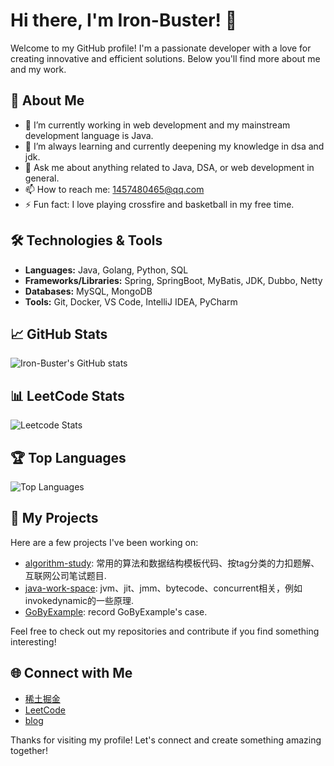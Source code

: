 # Hi there, I'm Iron-Buster! 👋

Welcome to my GitHub profile! I'm a passionate developer with a love for creating innovative and efficient solutions. Below you'll find more about me and my work.

## 🚀 About Me

- 🔭 I’m currently working in web development and my mainstream development language is Java.
- 🌱 I’m always learning and currently deepening my knowledge in dsa and jdk.
- 💬 Ask me about anything related to Java, DSA, or web development in general.
- 📫 How to reach me: [1457480465@qq.com](1457480465@qq.com)
- ⚡ Fun fact: I love playing crossfire and basketball in my free time.

## 🛠️ Technologies & Tools

- **Languages:** Java, Golang, Python, SQL
- **Frameworks/Libraries:** Spring, SpringBoot, MyBatis, JDK, Dubbo, Netty
- **Databases:** MySQL, MongoDB
- **Tools:** Git, Docker, VS Code, IntelliJ IDEA, PyCharm

## 📈 GitHub Stats

![Iron-Buster's GitHub stats](https://github-readme-stats.vercel.app/api?username=Iron-Buster&show_icons=true&theme=radical)

## 📊 LeetCode Stats
![Leetcode Stats](https://leetcard.jacoblin.cool/meilicat?theme=dark&font=JetBrains%20Mono&ext=heatmap&site=cn)

## 🏆 Top Languages

![Top Languages](https://github-readme-stats.vercel.app/api/top-langs/?username=Iron-Buster&layout=compact&theme=radical)

## 📘 My Projects

Here are a few projects I've been working on:

- [algorithm-study](https://github.com/Iron-Buster/algorithm-study): 常用的算法和数据结构模板代码、按tag分类的力扣题解、互联网公司笔试题目.
- [java-work-space](https://github.com/Iron-Buster/java-work-space): jvm、jit、jmm、bytecode、concurrent相关，例如invokedynamic的一些原理.
- [GoByExample](https://github.com/Iron-Buster/GoByExample): record GoByExample's case.

Feel free to check out my repositories and contribute if you find something interesting!

## 🌐 Connect with Me
- [稀土掘金](https://juejin.cn/user/4482072752169006)
- [LeetCode](https://leetcode.cn/u/meilicat/)
- [blog](https://blog.meilicat.top/)

Thanks for visiting my profile! Let's connect and create something amazing together!
